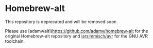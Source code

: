 Homebrew-alt
============
This repository is deprecated and will be removed soon.

Please use [adamv/alt](https://github.com/adamv/homebrew-alt for the original 
Homebrew-alt repository and [larsimmisch/avr](https://github.com/larsimmisch/homebrew-alt) for the GNU AVR toolchain.

